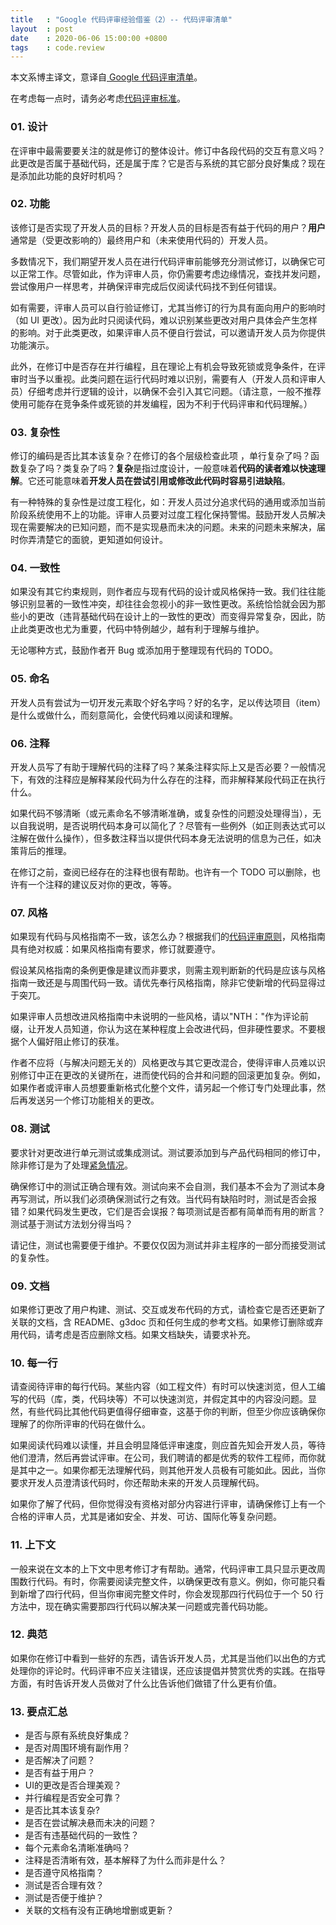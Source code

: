 ```yaml
---
title   : "Google 代码评审经验借鉴（2）-- 代码评审清单"
layout  : post
date    : 2020-06-06 15:00:00 +0800
tags    : code.review
---
```


本文系博主译文，意译自[ Google 代码评审清单][ Google 代码评审清单]。

在考虑每一点时，请务必考虑[代码评审标准](https://efikarl.com/ipost/2020-06-05/code-review-standard.html)。

### 01. 设计
在评审中最需要要关注的就是修订的整体设计。修订中各段代码的交互有意义吗？此更改是否属于基础代码，还是属于库？它是否与系统的其它部分良好集成？现在是添加此功能的良好时机吗？

### 02. 功能

该修订是否实现了开发人员的目标？开发人员的目标是否有益于代码的用户？**用户**通常是（受更改影响的）最终用户和（未来使用代码的）开发人员。

多数情况下，我们期望开发人员在进行代码评审前能够充分测试修订，以确保它可以正常工作。尽管如此，作为评审人员，你仍需要考虑边缘情况，查找并发问题，尝试像用户一样思考，并确保评审完成后仅阅读代码找不到任何错误。

如有需要，评审人员可以自行验证修订，尤其当修订的行为具有面向用户的影响时（如 UI 更改）。因为此时只阅读代码，难以识别某些更改对用户具体会产生怎样的影响。对于此类更改，如果评审人员不便自行尝试，可以邀请开发人员为你提供功能演示。

此外，在修订中是否存在并行编程，且在理论上有机会导致死锁或竞争条件，在评审时当予以重视。此类问题在运行代码时难以识别，需要有人（开发人员和评审人员）仔细考虑并行逻辑的设计，以确保不会引入其它问题。（请注意，一般不推荐使用可能存在竞争条件或死锁的并发编程，因为不利于代码评审和代码理解。）

### 03. 复杂性

修订的编码是否比其本该复杂？在修订的各个层级检查此项 ，单行复杂了吗？函数复杂了吗？类复杂了吗？**复杂**是指过度设计，一般意味着**代码的读者难以快速理解**。它还可能意味着**开发人员在尝试引用或修改此代码时容易引进缺陷**。

有一种特殊的复杂性是过度工程化，如：开发人员过分追求代码的通用或添加当前阶段系统使用不上的功能。评审人员要对过度工程化保持警惕。鼓励开发人员解决现在需要解决的已知问题，而不是实现悬而未决的问题。未来的问题未来解决，届时你弄清楚它的面貌，更知道如何设计。

### 04. 一致性

如果没有其它约束规则，则作者应与现有代码的设计或风格保持一致。我们往往能够识别显著的一致性冲突，却往往会忽视小的非一致性更改。系统恰恰就会因为那些小的更改（违背基础代码在设计上的一致性的更改）而变得异常复杂，因此，防止此类更改也尤为重要，代码中特例越少，越有利于理解与维护。

无论哪种方式，鼓励作者开 Bug 或添加用于整理现有代码的 TODO。

### 05. 命名

开发人员有尝试为一切开发元素取个好名字吗？好的名字，足以传达项目（item）是什么或做什么，而刻意简化，会使代码难以阅读和理解。

### 06. 注释

开发人员写了有助于理解代码的注释了吗？某条注释实际上又是否必要？一般情况下，有效的注释应是解释某段代码为什么存在的注释，而非解释某段代码正在执行什么。

如果代码不够清晰（或元素命名不够清晰准确，或复杂性的问题没处理得当），无以自我说明，是否说明代码本身可以简化了？尽管有一些例外（如正则表达式可以注解在做什么操作），但多数注释当以提供代码本身无法说明的信息为己任，如决策背后的推理。

在修订之前，查阅已经存在的注释也很有帮助。也许有一个 TODO 可以删除，也许有一个注释的建议反对你的更改，等等。

### 07. 风格

如果现有代码与风格指南不一致，该怎么办？根据我们的[代码评审原则]()，风格指南具有绝对权威：如果风格指南有要求，修订就要遵守。

假设某风格指南的条例更像是建议而非要求，则需主观判断新的代码是应该与风格指南一致还是与周围代码一致。请优先奉行风格指南，除非它使新增的代码显得过于突兀。

如果评审人员想改进风格指南中未说明的一些风格，请以"NTH："作为评论前缀，让开发人员知道，你认为这在某种程度上会改进代码，但非硬性要求。不要根据个人偏好阻止修订的获准。

作者不应将（与解决问题无关的）风格更改与其它更改混合，使得评审人员难以识别修订中正在更改的关键所在，进而使代码的合并和问题的回滚更加复杂。例如，如果作者或评审人员想要重新格式化整个文件，请另起一个修订专门处理此事，然后再发送另一个修订功能相关的更改。<!--风格更改往往不会改变代码运行逻辑，如在修订指明，会显著提高评审效率。其它更改是非风格更改，往往对应于功能的修复或实现，影响代码的逻辑。将风格更改与其它更改区分开来有利于代码的维护和评审效率的提升。-->

### 08. 测试

要求针对更改进行单元测试或集成测试。测试要添加到与产品代码相同的修订中，除非修订是为了处理[紧急情况]()。

确保修订中的测试正确合理有效。测试向来不会自测，我们基本不会为了测试本身再写测试，所以我们必须确保测试行之有效。当代码有缺陷时时，测试是否会报错？如果代码发生更改，它们是否会误报？每项测试是否都有简单而有用的断言？测试基于测试方法划分得当吗？

请记住，测试也需要便于维护。不要仅仅因为测试并非主程序的一部分而接受测试的复杂性。

### 09. 文档

如果修订更改了用户构建、测试、交互或发布代码的方式，请检查它是否还更新了关联的文档，含 README、g3doc 页和任何生成的参考文档。如果修订删除或弃用代码，请考虑是否应删除文档。如果文档缺失，请要求补充。

### 10. 每一行

请查阅待评审的每行代码。某些内容（如工程文件）有时可以快速浏览，但人工编写的代码（库，类，代码块等）不可以快速浏览，并假定其中的内容没问题。显然，有些代码比其他代码更值得仔细审查，这基于你的判断，但至少你应该确保你理解了的你所评审的代码在做什么。

如果阅读代码难以读懂，并且会明显降低评审速度，则应首先知会开发人员，等待他们澄清，然后再尝试评审。在公司，我们聘请的都是优秀的软件工程师，而你就是其中之一。如果你都无法理解代码，则其他开发人员极有可能如此。因此，当你要求开发人员澄清该代码时，你还帮助未来的开发人员理解代码。

如果你了解了代码，但你觉得没有资格对部分内容进行评审，请确保修订上有一个合格的评审人员，尤其是诸如安全、并发、可访、国际化等复杂问题。

### 11. 上下文

一般来说在文本的上下文中思考修订才有帮助。通常，代码评审工具只显示更改周围数行代码。有时，你需要阅读完整文件，以确保更改有意义。例如，你可能只看到新增了四行代码，但当你审阅完整文件时，你会发现那四行代码位于一个 50 行方法中，现在确实需要那四行代码以解决某一问题或完善代码功能。

### 12. 典范

如果你在修订中看到一些好的东西，请告诉开发人员，尤其是当他们以出色的方式处理你的评论时。代码评审不应关注错误，还应该提倡并赞赏优秀的实践。在指导方面，有时告诉开发人员做对了什么比告诉他们做错了什么更有价值。

### 13. 要点汇总

- 是否与原有系统良好集成？
- 是否对周围环境有副作用？
- 是否解决了问题？
- 是否有益于用户？
- UI的更改是否合理美观？
- 并行编程是否安全可靠？
- 是否比其本该复杂?
- 是否在尝试解决悬而未决的问题？
- 是否有违基础代码的一致性？
- 每个元素命名清晰准确吗？
- 注释是否清晰有效，基本解释了为什么而非是什么？
- 是否遵守风格指南？
- 测试是否合理有效？
- 测试是否便于维护？
- 关联的文档有没有正确地增删或更新？

[ Google 代码评审清单]: https://google.github.io/eng-practices/review/reviewer/looking-for.html " Google 代码评审清单"

